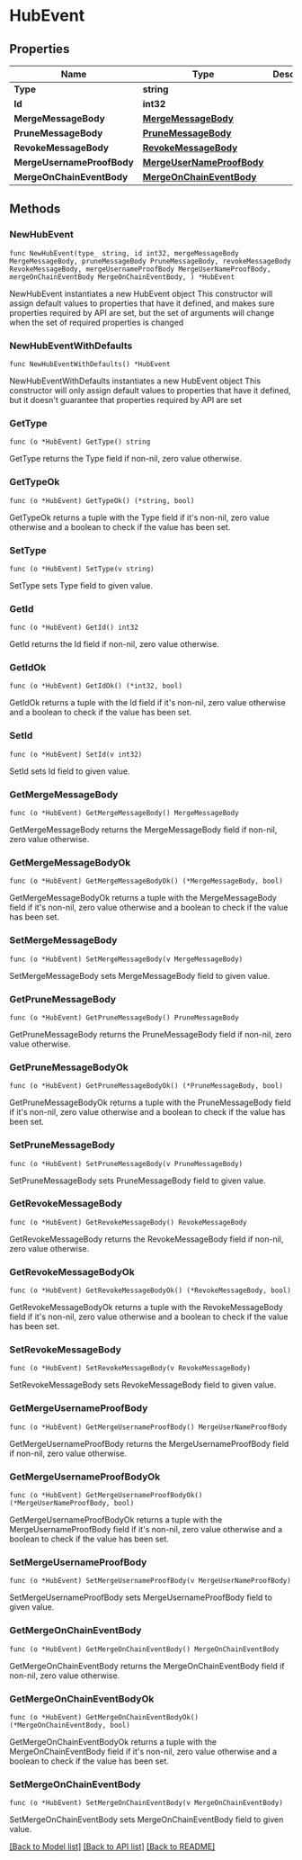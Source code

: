 # HubEvent

## Properties

Name | Type | Description | Notes
------------ | ------------- | ------------- | -------------
**Type** | **string** |  | 
**Id** | **int32** |  | 
**MergeMessageBody** | [**MergeMessageBody**](MergeMessageBody.md) |  | 
**PruneMessageBody** | [**PruneMessageBody**](PruneMessageBody.md) |  | 
**RevokeMessageBody** | [**RevokeMessageBody**](RevokeMessageBody.md) |  | 
**MergeUsernameProofBody** | [**MergeUserNameProofBody**](MergeUserNameProofBody.md) |  | 
**MergeOnChainEventBody** | [**MergeOnChainEventBody**](MergeOnChainEventBody.md) |  | 

## Methods

### NewHubEvent

`func NewHubEvent(type_ string, id int32, mergeMessageBody MergeMessageBody, pruneMessageBody PruneMessageBody, revokeMessageBody RevokeMessageBody, mergeUsernameProofBody MergeUserNameProofBody, mergeOnChainEventBody MergeOnChainEventBody, ) *HubEvent`

NewHubEvent instantiates a new HubEvent object
This constructor will assign default values to properties that have it defined,
and makes sure properties required by API are set, but the set of arguments
will change when the set of required properties is changed

### NewHubEventWithDefaults

`func NewHubEventWithDefaults() *HubEvent`

NewHubEventWithDefaults instantiates a new HubEvent object
This constructor will only assign default values to properties that have it defined,
but it doesn't guarantee that properties required by API are set

### GetType

`func (o *HubEvent) GetType() string`

GetType returns the Type field if non-nil, zero value otherwise.

### GetTypeOk

`func (o *HubEvent) GetTypeOk() (*string, bool)`

GetTypeOk returns a tuple with the Type field if it's non-nil, zero value otherwise
and a boolean to check if the value has been set.

### SetType

`func (o *HubEvent) SetType(v string)`

SetType sets Type field to given value.


### GetId

`func (o *HubEvent) GetId() int32`

GetId returns the Id field if non-nil, zero value otherwise.

### GetIdOk

`func (o *HubEvent) GetIdOk() (*int32, bool)`

GetIdOk returns a tuple with the Id field if it's non-nil, zero value otherwise
and a boolean to check if the value has been set.

### SetId

`func (o *HubEvent) SetId(v int32)`

SetId sets Id field to given value.


### GetMergeMessageBody

`func (o *HubEvent) GetMergeMessageBody() MergeMessageBody`

GetMergeMessageBody returns the MergeMessageBody field if non-nil, zero value otherwise.

### GetMergeMessageBodyOk

`func (o *HubEvent) GetMergeMessageBodyOk() (*MergeMessageBody, bool)`

GetMergeMessageBodyOk returns a tuple with the MergeMessageBody field if it's non-nil, zero value otherwise
and a boolean to check if the value has been set.

### SetMergeMessageBody

`func (o *HubEvent) SetMergeMessageBody(v MergeMessageBody)`

SetMergeMessageBody sets MergeMessageBody field to given value.


### GetPruneMessageBody

`func (o *HubEvent) GetPruneMessageBody() PruneMessageBody`

GetPruneMessageBody returns the PruneMessageBody field if non-nil, zero value otherwise.

### GetPruneMessageBodyOk

`func (o *HubEvent) GetPruneMessageBodyOk() (*PruneMessageBody, bool)`

GetPruneMessageBodyOk returns a tuple with the PruneMessageBody field if it's non-nil, zero value otherwise
and a boolean to check if the value has been set.

### SetPruneMessageBody

`func (o *HubEvent) SetPruneMessageBody(v PruneMessageBody)`

SetPruneMessageBody sets PruneMessageBody field to given value.


### GetRevokeMessageBody

`func (o *HubEvent) GetRevokeMessageBody() RevokeMessageBody`

GetRevokeMessageBody returns the RevokeMessageBody field if non-nil, zero value otherwise.

### GetRevokeMessageBodyOk

`func (o *HubEvent) GetRevokeMessageBodyOk() (*RevokeMessageBody, bool)`

GetRevokeMessageBodyOk returns a tuple with the RevokeMessageBody field if it's non-nil, zero value otherwise
and a boolean to check if the value has been set.

### SetRevokeMessageBody

`func (o *HubEvent) SetRevokeMessageBody(v RevokeMessageBody)`

SetRevokeMessageBody sets RevokeMessageBody field to given value.


### GetMergeUsernameProofBody

`func (o *HubEvent) GetMergeUsernameProofBody() MergeUserNameProofBody`

GetMergeUsernameProofBody returns the MergeUsernameProofBody field if non-nil, zero value otherwise.

### GetMergeUsernameProofBodyOk

`func (o *HubEvent) GetMergeUsernameProofBodyOk() (*MergeUserNameProofBody, bool)`

GetMergeUsernameProofBodyOk returns a tuple with the MergeUsernameProofBody field if it's non-nil, zero value otherwise
and a boolean to check if the value has been set.

### SetMergeUsernameProofBody

`func (o *HubEvent) SetMergeUsernameProofBody(v MergeUserNameProofBody)`

SetMergeUsernameProofBody sets MergeUsernameProofBody field to given value.


### GetMergeOnChainEventBody

`func (o *HubEvent) GetMergeOnChainEventBody() MergeOnChainEventBody`

GetMergeOnChainEventBody returns the MergeOnChainEventBody field if non-nil, zero value otherwise.

### GetMergeOnChainEventBodyOk

`func (o *HubEvent) GetMergeOnChainEventBodyOk() (*MergeOnChainEventBody, bool)`

GetMergeOnChainEventBodyOk returns a tuple with the MergeOnChainEventBody field if it's non-nil, zero value otherwise
and a boolean to check if the value has been set.

### SetMergeOnChainEventBody

`func (o *HubEvent) SetMergeOnChainEventBody(v MergeOnChainEventBody)`

SetMergeOnChainEventBody sets MergeOnChainEventBody field to given value.



[[Back to Model list]](../README.md#documentation-for-models) [[Back to API list]](../README.md#documentation-for-api-endpoints) [[Back to README]](../README.md)


